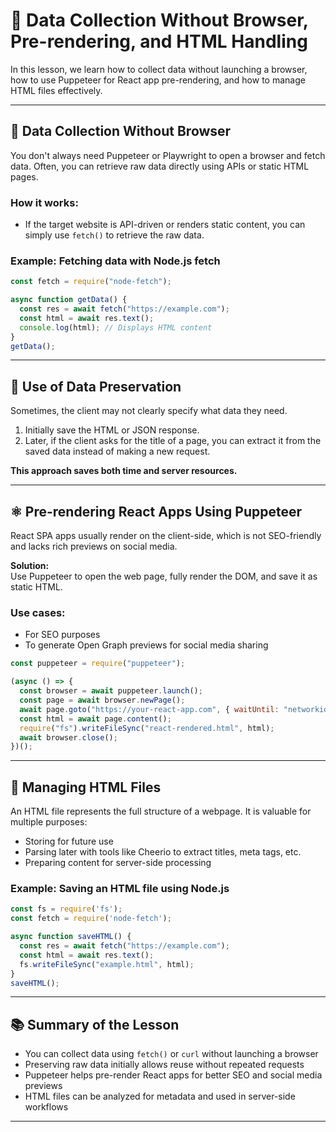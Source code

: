 # 📘 Data Collection Without Browser, Pre-rendering, and HTML Handling

In this lesson, we learn how to collect data without launching a browser, how to use Puppeteer for React app pre-rendering, and how to manage HTML files effectively.

---

## 🚫 Data Collection Without Browser

You don't always need Puppeteer or Playwright to open a browser and fetch data. Often, you can retrieve raw data directly using APIs or static HTML pages.

### How it works:

- If the target website is API-driven or renders static content, you can simply use `fetch()` to retrieve the raw data.

### Example: Fetching data with Node.js fetch
```js
const fetch = require("node-fetch");

async function getData() {
  const res = await fetch("https://example.com");
  const html = await res.text();
  console.log(html); // Displays HTML content
}
getData();
```

---

## 🧠 Use of Data Preservation

Sometimes, the client may not clearly specify what data they need.

1. Initially save the HTML or JSON response.  
2. Later, if the client asks for the title of a page, you can extract it from the saved data instead of making a new request.

**This approach saves both time and server resources.**

---

## ⚛️ Pre-rendering React Apps Using Puppeteer

React SPA apps usually render on the client-side, which is not SEO-friendly and lacks rich previews on social media.

**Solution:**  
Use Puppeteer to open the web page, fully render the DOM, and save it as static HTML.

### Use cases:
- For SEO purposes  
- To generate Open Graph previews for social media sharing

```js
const puppeteer = require("puppeteer");

(async () => {
  const browser = await puppeteer.launch();
  const page = await browser.newPage();
  await page.goto("https://your-react-app.com", { waitUntil: "networkidle2" });
  const html = await page.content();
  require("fs").writeFileSync("react-rendered.html", html);
  await browser.close();
})();
```

---

## 📝 Managing HTML Files

An HTML file represents the full structure of a webpage. It is valuable for multiple purposes:

- Storing for future use  
- Parsing later with tools like Cheerio to extract titles, meta tags, etc.  
- Preparing content for server-side processing

### Example: Saving an HTML file using Node.js
```js
const fs = require('fs');
const fetch = require('node-fetch');

async function saveHTML() {
  const res = await fetch("https://example.com");
  const html = await res.text();
  fs.writeFileSync("example.html", html);
}
saveHTML();
```

---

## 📚 Summary of the Lesson

- You can collect data using `fetch()` or `curl` without launching a browser  
- Preserving raw data initially allows reuse without repeated requests  
- Puppeteer helps pre-render React apps for better SEO and social media previews  
- HTML files can be analyzed for metadata and used in server-side workflows

---